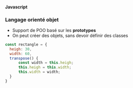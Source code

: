 #### Javascript
### Langage orienté objet
* Support de POO basé sur les **prototypes**
* On peut créer des objets, sans devoir définir des classes

```javascript
const rectangle = {
  heigh: 30,
  width: 60,
  transpose() {
      const width = this.heigh;
      this.heigh = this.width;
      this.width = width;
  }
}
```



